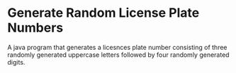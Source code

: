 <h1>Generate Random License Plate Numbers</h1>
A java program that generates a licesnces plate number consisting of three randomly generated uppercase letters followed by four randomly generated digits. 

